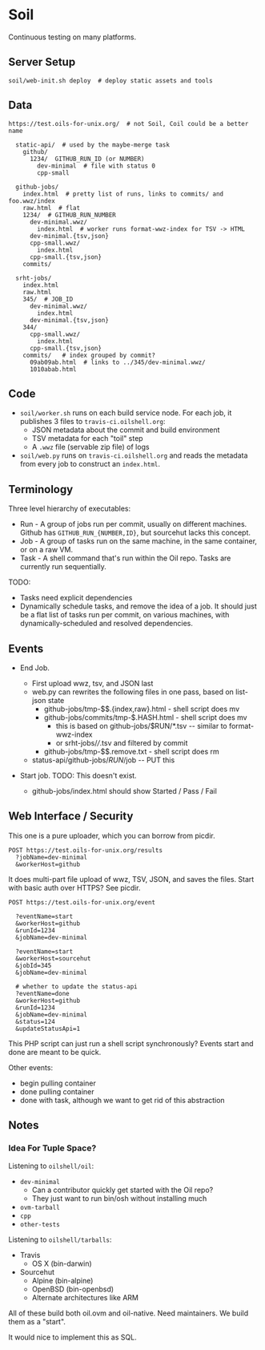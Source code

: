 Soil
====

Continuous testing on many platforms.

## Server Setup

    soil/web-init.sh deploy  # deploy static assets and tools

## Data

    https://test.oils-for-unix.org/  # not Soil, Coil could be a better name

      static-api/  # used by the maybe-merge task
        github/
          1234/  GITHUB_RUN_ID (or NUMBER)
            dev-minimal  # file with status 0
            cpp-small

      github-jobs/
        index.html  # pretty list of runs, links to commits/ and foo.wwz/index
        raw.html  # flat
        1234/  # GITHUB_RUN_NUMBER
          dev-minimal.wwz/
            index.html  # worker runs format-wwz-index for TSV -> HTML
          dev-minimal.{tsv,json}
          cpp-small.wwz/
            index.html
          cpp-small.{tsv,json}
        commits/

      srht-jobs/
        index.html
        raw.html
        345/  # JOB_ID
          dev-minimal.wwz/
            index.html
          dev-minimal.{tsv,json}
        344/
          cpp-small.wwz/
            index.html
          cpp-small.{tsv,json}
        commits/   # index grouped by commit?
          09ab09ab.html  # links to ../345/dev-minimal.wwz/
          1010abab.html

## Code

- `soil/worker.sh` runs on each build service node.  For each job, it
  publishes 3 files to `travis-ci.oilshell.org`:
  - JSON metadata about the commit and build environment
  - TSV metadata for each "toil" step
  - A `.wwz` file (servable zip file) of logs
- `soil/web.py` runs on `travis-ci.oilshell.org` and reads the metadata from
  every job to construct an `index.html`.


## Terminology

Three level hierarchy of executables:

- Run - A group of jobs run per commit, usually on different machines.
  Github has `GITHUB_RUN_{NUMBER,ID}`, but sourcehut lacks this concept.
- Job - A group of tasks run on the same machine, in the same container, or on a raw VM.
- Task - A shell command that's run within the Oil repo.  Tasks are currently
  run sequentially.

TODO:

- Tasks need explicit dependencies
- Dynamically schedule tasks, and remove the idea of a job.  It should just be
  a flat list of tasks run per commit, on various machines, with
  dynamically-scheduled and resolved dependencies.

## Events

- End Job.
  - First upload wwz, tsv, and JSON last
  - web.py can rewrites the following files in one pass, based on list-json
    state
    - github-jobs/tmp-$$.{index,raw}.html - shell script does mv
    - github-jobs/commits/tmp-$$.$HASH.html - shell script does mv
      - this is based on github-jobs/$RUN/*.tsv -- similar to format-wwz-index
      - or srht-jobs/*/*.tsv and filtered by commit
    - github-jobs/tmp-$$.remove.txt - shell script does rm
  - status-api/github-jobs/$RUN/$job -- PUT this

- Start job.  TODO: This doesn't exist.
  - github-jobs/index.html should show Started / Pass / Fail

## Web Interface / Security

This one is a pure uploader, which you can borrow from picdir.

    POST https://test.oils-for-unix.org/results
      ?jobName=dev-minimal
      &workerHost=github

It does multi-part file upload of wwz, TSV, JSON, and saves the files.  Start
with basic auth over HTTPS?  See picdir.


    POST https://test.oils-for-unix.org/event

      ?eventName=start
      &workerHost=github
      &runId=1234
      &jobName=dev-minimal

      ?eventName=start
      &workerHost=sourcehut
      &jobId=345
      &jobName=dev-minimal

      # whether to update the status-api
      ?eventName=done
      &workerHost=github
      &runId=1234
      &jobName=dev-minimal
      &status=124
      &updateStatusApi=1

This PHP script can just run a shell script synchronously?  Events start and
done are meant to be quick.

Other events:

- begin pulling container
- done pulling container
- done with task, although we want to get rid of this abstraction


## Notes

### Idea For Tuple Space?

Listening to `oilshell/oil`:

- `dev-minimal`
  - Can a contributor quickly get started with the Oil repo?
  - They just want to run bin/osh without installing much
- `ovm-tarball`
- `cpp`
- `other-tests`

Listening to `oilshell/tarballs`:

- Travis
  - OS X (bin-darwin)
- Sourcehut
  - Alpine (bin-alpine)
  - OpenBSD (bin-openbsd)
  - Alternate architectures like ARM

All of these build both oil.ovm and oil-native.  Need maintainers.  We build
them as a "start".

It would nice to implement this as SQL.



